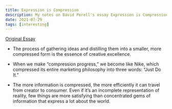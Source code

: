 ```yaml
---
title: Expression is Compression
description: My notes on David Perell's essay Expression is Compression
date: 2021-07-29
tags: [interesting]
---
```


[Original Essay](https://perell.com/essay/expression-is-compression/)

- The process of gathering ideas and distilling them into a smaller, more compressed form is the essence of creative excellence.

- When we make “compression progress,” we become like Nike, which compressed its entire marketing philosophy into three words: “Just Do It.”

- The more information is compressed, the more efficiently it can travel from creator to consumer. Even if it’s an incomplete representation of reality, few things are more satisfying than concentrated gems of information that express a lot about the world.
